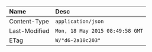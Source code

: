 | Name | Desc |
|:-------|:-----------|
| Content-Type | `application/json` |
| Last-Modified | `Mon, 18 May 2015 08:49:58 GMT` |
| ETag | `W/"d6-2a10c203"` |
